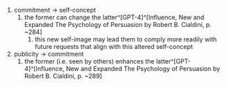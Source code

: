 1. commitment → self-concept
	1. the former can change the latter^[GPT-4]^[Influence, New and Expanded The Psychology of Persuasion by Robert B. Cialdini, p. ~284]
		1. this new self-image may lead them to comply more readily with future requests that align with this altered self-concept
2. publicity → commitment
	1. the former (i.e. seen by others) enhances the latter^[GPT-4]^[Influence, New and Expanded The Psychology of Persuasion by Robert B. Cialdini, p. ~289]